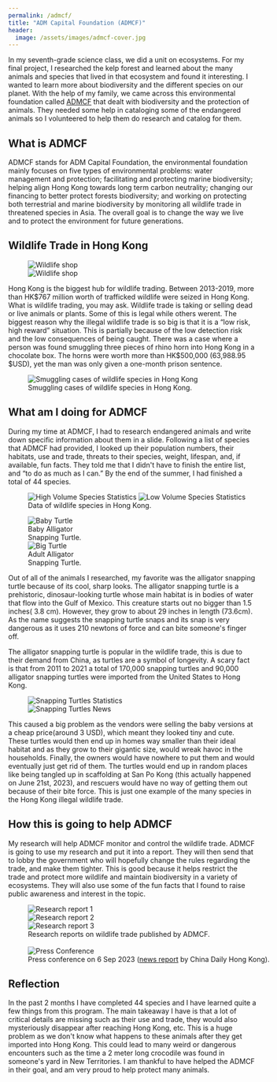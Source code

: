 ```yaml
---
permalink: /admcf/
title: "ADM Capital Foundation (ADMCF)"
header:
  image: /assets/images/admcf-cover.jpg
---
```


In my seventh-grade science class, we did a unit on ecosystems. For my final project, I researched the kelp forest and learned about the many animals and species that lived in that ecosystem and found it interesting. I wanted to learn more about biodiversity and the different species on our planet. With the help of my family, we came across this environmental foundation called [ADMCF](https://www.admcf.org/) that dealt with biodiversity and the protection of animals. They needed some help in cataloging some of the endangered animals so I volunteered to help them do research and catalog for them.

## What is ADMCF

ADMCF stands for ADM Capital Foundation, the environmental foundation mainly focuses on five types of environmental problems: water management and protection; facilitating and protecting marine biodiversity; helping align Hong Kong towards long term carbon neutrality; changing our financing to better protect forests biodiversity; and working on protecting both terrestrial and marine biodiversity by monitoring all wildlife trade in threatened species in Asia. The overall goal is to change the way we live and to protect the environment for future generations.

## Wildlife Trade in Hong Kong

<figure style="width: 40%" class="align-right">
  <img src="{{ site.url }}{{ site.baseurl }}/assets/images/admcf-shop01.jpg" alt="Wildlife shop">
  <img src="{{ site.url }}{{ site.baseurl }}/assets/images/admcf-shop02.jpg" alt="Wildlife shop">
</figure>
Hong Kong is the biggest hub for wildlife trading. Between 2013-2019, more than HK$767 million worth of trafficked wildlife were seized in Hong Kong. What is wildlife trading, you may ask. Wildlife trade is taking or selling dead or live animals or plants. Some of this is legal while others werent. The biggest reason why the illegal wildlife trade is so big is that it is a “low risk, high reward” situation. This is partially because of the low detection risk and the low consequences of being caught. There was a case where a person was found smuggling three pieces of rhino horn into Hong Kong in a chocolate box. The horns were worth more than HK$500,000 (63,988.95 $USD), yet the man was only given a one-month prison sentence.

<figure style="width: 100%" class="align-center">
  <img src="{{ site.url }}{{ site.baseurl }}/assets/images/admcf-news.jpg" alt="Smuggling cases of wildlife species in Hong Kong">
  <figcaption>Smuggling cases of wildlife species in Hong Kong.</figcaption>
</figure>

## What am I doing for ADMCF

During my time at ADMCF, I had to research endangered animals and write down specific information about them in a slide. Following a list of species that ADMCF had provided, I looked up their population numbers, their habitats, use and trade, threats to their species, weight, lifespan, and, if available, fun facts. They told me that I didn't have to finish the entire list, and “to do as much as I can.” By the end of the summer, I had finished a total of 44 species.

<figure style="width: 100%" class="align-center">
  <img src="{{ site.url }}{{ site.baseurl }}/assets/images/admcf-highvolume.jpg" alt="High Volume Species Statistics">
  <img src="{{ site.url }}{{ site.baseurl }}/assets/images/admcf-lowvolume.jpg" alt="Low Volume Species Statistics">
  <figcaption>Data of wildlife species in Hong Kong.</figcaption>
</figure>

<figure style="width: 30%" class="align-right">
  <img src="{{ site.url }}{{ site.baseurl }}/assets/images/admcf003.jpg" alt="Baby Turtle">
  <figcaption>Baby Alligator Snapping Turtle.</figcaption>
  <img src="{{ site.url }}{{ site.baseurl }}/assets/images/admcf004.jpg" alt="Big Turtle">
  <figcaption>Adult Alligator Snapping Turtle.</figcaption>
</figure>

Out of all of the animals I researched, my favorite was the alligator snapping turtle because of its cool, sharp looks. The alligator snapping turtle is a prehistoric, dinosaur-looking turtle whose main habitat is in bodies of water that flow into the Gulf of Mexico. This creature starts out no bigger than 1.5 inches( 3.8 cm). However, they grow to about 29 inches in length (73.6cm). As the name suggests the snapping turtle snaps and its snap is very dangerous as it uses 210 newtons of force and can bite someone's finger off.

The alligator snapping turtle is popular in the wildlife trade, this is due to their demand from China, as turtles are a symbol of longevity. A scary fact is that from 2011 to 2021 a total of 170,000 snapping turtles and 90,000 alligator snapping turtles were imported from the United States to Hong Kong.

<figure style="width: 40%" class="align-left">
  <img src="{{ site.url }}{{ site.baseurl }}/assets/images/admcf001.jpg" alt="Snapping Turtles Statistics">
  <img src="{{ site.url }}{{ site.baseurl }}/assets/images/admcf005.jpg" alt="Snapping Turtles News">
</figure>
This caused a big problem as the vendors were selling the baby versions at a cheap price(around 3 USD), which meant they looked tiny and cute. These turtles would then end up in homes way smaller than their ideal habitat and as they grow to their gigantic size, would wreak havoc in the households. Finally, the owners would have nowhere to put them and would eventually just get rid of them. The turtles would end up in random places like being tangled up in scaffolding at San Po Kong (this actually happened on June 21st, 2023), and rescuers would have no way of getting them out because of their bite force. This is just one example of the many species in the Hong Kong illegal wildlife trade.

## How this is going to help ADMCF

My research will help ADMCF monitor and control the wildlife trade. ADMCF is going to use my research and put it into a report. They will then send that to lobby the government who will hopefully change the rules regarding the trade, and make them tighter. This is good because it helps restrict the trade and protect more wildlife and maintain biodiversity in a variety of ecosystems. They will also use some of the fun facts that I found to raise public awareness and interest in the topic.

<figure style="width: 100%" class="align-center">
  <div class="row">
    <div class="column" style="width: 33%;">
      <img src="{{ site.url }}{{ site.baseurl }}/assets/images/admcf-report01.jpg" alt="Research report 1">
    </div>
    <div class="column" style="width: 33%;">
      <img src="{{ site.url }}{{ site.baseurl }}/assets/images/admcf-report02.png" alt="Research report 2">
    </div>
    <div class="column" style="width: 33%;">
      <img src="{{ site.url }}{{ site.baseurl }}/assets/images/admcf-report03.jpg" alt="Research report 3">
    </div>
  </div>
  <figcaption>Research reports on wildlife trade published by ADMCF.</figcaption>
  <br />
  <img src="{{ site.url }}{{ site.baseurl }}/assets/images/admcf-pressconf.jpg" alt="Press Conference">
  <figcaption>Press conference on 6 Sep 2023 (<a href="https://www.chinadailyhk.com/article/349777#Stricter-regulations-sought-to-protect-exotic-animals-in-HK">news report</a> by China Daily Hong Kong).</figcaption>
</figure>

## Reflection

In the past 2 months I have completed 44 species and I have learned quite a few things from this program. The main takeaway I have is that a lot of critical details are missing such as their use and trade, they would also mysteriously disappear after reaching Hong Kong, etc. This is a huge problem as we don't know what happens to these animals after they get imported into Hong Kong. This could lead to many weird or dangerous encounters such as the time a 2 meter long crocodile was found in someone's yard in New Territories. I am thankful to have helped the ADMCF in their goal, and am very proud to help protect many animals.
